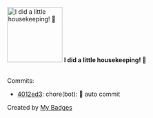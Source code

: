 <img src="https://my-badges.github.io/my-badges/chore-commit.png" alt="I did a little housekeeping! 🧹" title="I did a little housekeeping! 🧹" width="128">
<strong>I did a little housekeeping! 🧹</strong>
<br><br>

Commits:

- <a href="https://github.com/WinJayX/015.BaseServ/commit/4012ed34eac27642fa3ae016394a9dad5237710b">4012ed3</a>: chore(bot): 🙈 auto commit


Created by <a href="https://github.com/my-badges/my-badges">My Badges</a>